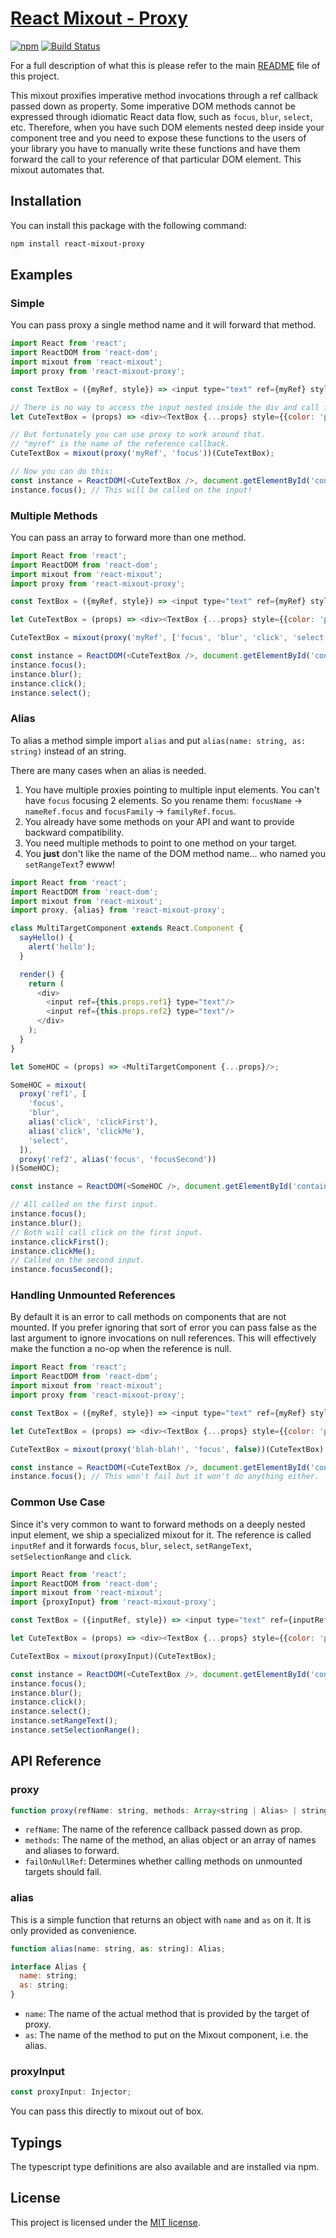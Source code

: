 # [React Mixout - Proxy](https://github.com/alitaheri/react-mixout-proxy)
[![npm](https://badge.fury.io/js/react-mixout-proxy.svg)](https://badge.fury.io/js/react-mixout-proxy)
[![Build Status](https://travis-ci.org/alitaheri/react-mixout.svg?branch=master)](https://travis-ci.org/alitaheri/react-mixout)

For a full description of what this is please refer to 
the main [README](https://github.com/alitaheri/react-mixout) file of this project.

This mixout proxifies imperative method invocations through a ref callback passed down as property.
Some imperative DOM methods cannot be expressed through idiomatic React data flow, such as `focus`,
`blur`, `select`, etc. Therefore, when you have such DOM elements nested deep inside your component tree
and you need to expose these functions to the users of your library you have to manually write these
functions and have them forward the call to your reference of that particular DOM element. This mixout
automates that.

## Installation

You can install this package with the following command:

```sh
npm install react-mixout-proxy
```

## Examples

### Simple

You can pass proxy a single method name and it will forward that method.

```js
import React from 'react';
import ReactDOM from 'react-dom';
import mixout from 'react-mixout';
import proxy from 'react-mixout-proxy';

const TextBox = ({myRef, style}) => <input type="text" ref={myRef} style={style} />;

// There is no way to access the input nested inside the div and call focus on it.
let CuteTextBox = (props) => <div><TextBox {...props} style={{color: 'pink'}}/></div>;

// But fortunately you can use proxy to work around that.
// "myref" is the name of the reference callback.
CuteTextBox = mixout(proxy('myRef', 'focus'))(CuteTextBox);

// Now you can do this:
const instance = ReactDOM(<CuteTextBox />, document.getElementById('container'));
instance.focus(); // This will be called on the input!
```

### Multiple Methods

You can pass an array to forward more than one method.

```js
import React from 'react';
import ReactDOM from 'react-dom';
import mixout from 'react-mixout';
import proxy from 'react-mixout-proxy';

const TextBox = ({myRef, style}) => <input type="text" ref={myRef} style={style} />;

let CuteTextBox = (props) => <div><TextBox {...props} style={{color: 'pink'}}/></div>;

CuteTextBox = mixout(proxy('myRef', ['focus', 'blur', 'click', 'select']))(CuteTextBox);

const instance = ReactDOM(<CuteTextBox />, document.getElementById('container'));
instance.focus();
instance.blur();
instance.click();
instance.select();
```

### Alias

To alias a method simple import `alias` and put `alias(name: string, as: string)` instead of an string.

There are many cases when an alias is needed.

1. You have multiple proxies pointing to multiple input elements. You can't have `focus` focusing
2 elements. So you rename them: `focusName` -> `nameRef.focus` and `focusFamily` -> `familyRef.focus`.
1. You already have some methods on your API and want to provide backward compatibility.
1. You need multiple methods to point to one method on your target.
1. You **just** don't like the name of the DOM method name... who named you `setRangeText`? ewww!

```js
import React from 'react';
import ReactDOM from 'react-dom';
import mixout from 'react-mixout';
import proxy, {alias} from 'react-mixout-proxy';

class MultiTargetComponent extends React.Component {
  sayHello() {
    alert('hello');
  }

  render() {
    return (
      <div>
        <input ref={this.props.ref1} type="text"/>
        <input ref={this.props.ref2} type="text"/>
      </div> 
    );
  }
}

let SomeHOC = (props) => <MultiTargetComponent {...props}/>;

SomeHOC = mixout(
  proxy('ref1', [
    'focus',
    'blur',
    alias('click', 'clickFirst'),
    alias('click', 'clickMe'),
    'select',
  ]),
  proxy('ref2', alias('focus', 'focusSecond'))
)(SomeHOC);

const instance = ReactDOM(<SomeHOC />, document.getElementById('container'));

// All called on the first input.
instance.focus();
instance.blur();
// Both will call click on the first input.
instance.clickFirst();
instance.clickMe();
// Called on the second input.
instance.focusSecond();
```

### Handling Unmounted References

By default it is an error to call methods on components that are not mounted.
If you prefer ignoring that sort of error you can pass false as the last argument
to ignore invocations on null references. This will effectively make the function
a no-op when the reference is null.

```js
import React from 'react';
import ReactDOM from 'react-dom';
import mixout from 'react-mixout';
import proxy from 'react-mixout-proxy';

const TextBox = ({myRef, style}) => <input type="text" ref={myRef} style={style} />;

let CuteTextBox = (props) => <div><TextBox {...props} style={{color: 'pink'}}/></div>;

CuteTextBox = mixout(proxy('blah-blah!', 'focus', false))(CuteTextBox);

const instance = ReactDOM(<CuteTextBox />, document.getElementById('container'));
instance.focus(); // This won't fail but it won't do anything either.
```

### Common Use Case

Since it's very common to want to forward methods on a deeply nested input element,
we ship a specialized mixout for it. The reference is called `inputRef` and it forwards
`focus`, `blur`, `select`, `setRangeText`, `setSelectionRange` and `click`.

```js
import React from 'react';
import ReactDOM from 'react-dom';
import mixout from 'react-mixout';
import {proxyInput} from 'react-mixout-proxy';

const TextBox = ({inputRef, style}) => <input type="text" ref={inputRef} style={style} />;

let CuteTextBox = (props) => <div><TextBox {...props} style={{color: 'pink'}}/></div>;

CuteTextBox = mixout(proxyInput)(CuteTextBox);

const instance = ReactDOM(<CuteTextBox />, document.getElementById('container'));
instance.focus();
instance.blur();
instance.click();
instance.select();
instance.setRangeText();
instance.setSelectionRange();
```

## API Reference

### proxy

```js
function proxy(refName: string, methods: Array<string | Alias> | string | Alias, failOnNullRef = true): Injector;
```

* `refName`: The name of the reference callback passed down as prop.
* `methods`: The name of the method, an alias object or an array of names and aliases to forward.
* `failOnNullRef`: Determines whether calling methods on unmounted targets should fail.

### alias

This is a simple function that returns an object with `name` and `as` on it. It is only provided
as convenience.

```js
function alias(name: string, as: string): Alias;

interface Alias {
  name: string;
  as: string;
}
```

* `name`: The name of the actual method that is provided by the target of proxy.
* `as`: The name of the method to put on the Mixout component, i.e. the alias.

### proxyInput

```js
const proxyInput: Injector;
```

You can pass this directly to mixout out of box.

## Typings

The typescript type definitions are also available and are installed via npm.

## License
This project is licensed under the [MIT license](https://github.com/alitaheri/react-mixout/blob/master/LICENSE).
